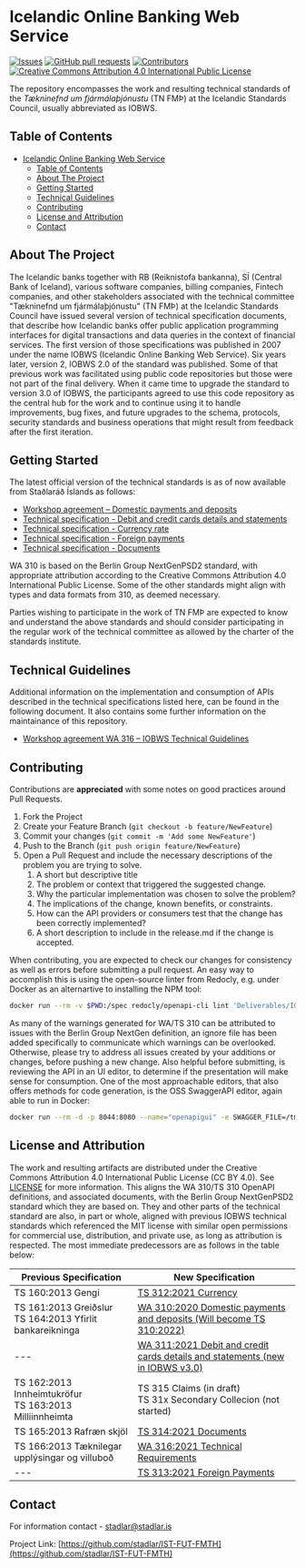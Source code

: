 
# Icelandic Online Banking Web Service
[![Issues](https://img.shields.io/github/issues/stadlar/IST-FUT-FMTH?v_DATE)](https://github.com/stadlar/IST-FUT-FMTH/issues?q=is%3Aissue+is%3Aopen)
[![GitHub pull requests](https://img.shields.io/github/issues-pr/Stadlar/IST-FUT-FMTH?v_DATE)](https://github.com/stadlar/IST-FUT-FMTH/pulls?q=is%3Apr+is%3Aopen)
[![Contributors](https://img.shields.io/github/contributors/stadlar/IST-FUT-FMTH?v_DATE)](https://github.com/stadlar/IST-FUT-FMTH/graphs/contributors)
[![Creative Commons Attribution 4.0 International Public License](https://img.shields.io/badge/license-CCBY4.0-brightgreen)](https://github.com/stadlar/IST-FUT-FMTH/blob/master/LICENSE.txt)
<!-- ![Lates release by date](https://img.shields.io/github/v/release/Stadlar/IST-FUT-FMTH) -->

The repository encompasses the work and resulting technical standards of the *Tækninefnd um fjármálaþjónustu* (TN FMÞ) at the Icelandic Standards Council, usually abbreviated as IOBWS.

<!-- TABLE OF CONTENTS -->
## Table of Contents

- [Icelandic Online Banking Web Service](#icelandic-online-banking-web-service)
  - [Table of Contents](#table-of-contents)
  - [About The Project](#about-the-project)
  - [Getting Started](#getting-started)
  - [Technical Guidelines](#technical-guidelines)
  - [Contributing](#contributing)
  - [License and Attribution](#license-and-attribution)
  - [Contact](#contact)

<!-- ABOUT THE PROJECT -->
## About The Project

The Icelandic banks together with RB (Reiknistofa bankanna), SÍ (Central Bank of Iceland), various software companies, billing companies, Fintech companies, and other stakeholders associated with the technical committee "Tækninefnd um fjármálaþjónustu" (TN FMÞ) at the Icelandic Standards Council have issued several version of technical specification documents, that describe  how Icelandic banks offer public application programming interfaces for digital transactions and data queries in the context of financial services.
The first version of those specifications was published in 2007 under the name IOBWS (Icelandic Online Banking Web Service).
Six years later, version 2, IOBWS 2.0 of the standard was published. Some of that previous work was facilitated using public code repositories but those were not part of the final delivery.
When it came time to upgrade the standard to version 3.0 of IOBWS, the participants agreed to use this code repository as the central hub for the work and to continue using it to handle improvements, bug fixes, and future upgrades to the schema, protocols, security standards and business operations that might result from feedback after the first iteration.

<!-- GETTING STARTED -->
## Getting Started

The latest official version of the technical standards is as of now available from Staðlaráð Íslands as follows:

* [Workshop agreement – Domestic payments and deposits](https://stadlar.is/stadlabudin/vara/?ProductName=IST-WA-310-2020)
* [Technical specification - Debit and credit cards details and statements](https://stadlar.is/stadlabudin/vara/?ProductName=IST-TS-311-2021)
* [Technical specification - Currency rate](https://stadlar.is/stadlabudin/vara/?ProductName=IST-TS-312-2021)
* [Technical specification - Foreign payments](https://stadlar.is/stadlabudin/vara/?ProductName=IST-TS-313-2021)
* [Technical specification - Documents](https://stadlar.is/stadlabudin/vara/?ProductName=IST-TS-314-2021)

WA 310 is based on the Berlin Group NextGenPSD2 standard, with appropriate attribution according to the Creative Commons Attribution 4.0 International Public License. Some of the other standards might align with types and data formats from 310, as deemed necessary.

Parties wishing to participate in the work of TN FMÞ are expected to know and understand the above standards and should consider participating in the regular work of the technical committee as allowed by the charter of the standards institute.

<!-- TECHNICAL DETAILS -->
## Technical Guidelines

Additional information on the implementation and consumption of APIs described in the technical specifications listed here, 
can be found in the following document. It also contains some further information on the maintainance of this repository.  

* [Workshop agreement WA 316 – IOBWS Technical Guidelines](https://github.com/stadlar/IST-FUT-FMTH/blob/master/Deliverables/ÍST-WA-315_2021_12.pdf)

<!-- CONTRIBUTING -->
## Contributing

Contributions are **appreciated** with some notes on good practices around Pull Requests.

1. Fork the Project
2. Create your Feature Branch (`git checkout -b feature/NewFeature`)
3. Commit your changes (`git commit -m 'Add some NewFeature'`)
4. Push to the Branch (`git push origin feature/NewFeature`)
5. Open a Pull Request and include the necessary descriptions of the problem you are trying to solve.
    1. A short but descriptive title
    2. The problem or context that triggered the suggested change.
    3. Why the particular implementation was chosen to solve the problem?
    4. The implications of the change, known benefits, or constraints.
    5. How can the API providers or consumers test that the change has been correctly implemented?
    6. A short description to include in the release.md if the change is accepted.

When contributing, you are expected to check our changes for consistency as well as errors before 
submitting a pull request. An easy way to accomplish this is using the open-source linter from 
Redocly, e.g. under Docker as an alternartive to installing the NPM tool:

```bash
docker run --rm -v $PWD:/spec redocly/openapi-cli lint 'Deliverables/IOBWS3.0.yaml'
```

As many of the warnings generated for WA/TS 310 can be attributed to issues with the Berlin Group NextGen definition, an ignore file has 
been added specifically to communicate which warnings can be overlooked. Otherwise, please try to address all issues created by your 
additions or changes, before pushing a new change.
Also helpful before submitting, is reviewing the API in an UI editor, to determine if the presentation will make sense for consumption.
One of the most approachable editors, that also offers methods for code generation, is the OSS SwaggerAPI editor, again able to run in Docker:

```bash
docker run --rm -d -p 8044:8080 --name="openapigui" -e SWAGGER_FILE=/tmp/Deliverables/IOBWS3.0.yaml -v $PWD:/tmp swaggerapi/swagger-editor
```

<!-- LICENSE -->
## License and Attribution

The work and resulting artifacts are distributed under the Creative Commons Attribution 4.0 International Public License (CC BY 4.0). See [LICENSE](LICENSE.txt) for more information. This aligns the WA 310/TS 310 OpenAPI definitions, and associated documents, with the Berlin Group NextGenPSD2 standard which they are based on. They and other parts of the technical standard are also, in part or whole, aligned with previous IOBWS technical standards which referenced the MIT license with similar open permissions for commercial use, distribution, and private use, as long as attribution is respected. The most immediate  predecessors are as follows in the table below:

| Previous Specification                                         | New Specification |
|----------------------------------------------------------------|--------------------------------|
| TS 160:2013 Gengi                                              | [TS 312:2021 Currency](https://github.com/stadlar/IST-FUT-FMTH/blob/8a2e3d012c873c61eb3d205bc093e043aadaa7a4/Deliverables/%C3%8DST-TS-312_2021%20Currency.pdf)           |    
| TS 161:2013 Greiðslur<br>TS 164:2013 Yfirlit bankareikninga    | [WA 310:2020 Domestic payments and deposits (Will become TS 310:2022)](https://github.com/stadlar/IST-FUT-FMTH/blob/8a2e3d012c873c61eb3d205bc093e043aadaa7a4/Deliverables/%C3%8DST%20WA%20310_2020%20Vinnustofusam%C3%BEykkt%20-%20Innlendar%20grei%C3%B0slur%20og%20innl%C3%A1n.pdf)                  |  
| ---                                                            | [WA 311:2021 Debit and credit cards details and statements (new in IOBWS v3.0)](https://github.com/stadlar/IST-FUT-FMTH/blob/8a2e3d012c873c61eb3d205bc093e043aadaa7a4/Deliverables/%C3%8DST-TS-311_2021%20Debit%20and%20credit%20cards%20details%20and%20statements.pdf)                  |  
| TS 162:2013 Innheimtukröfur<br>TS 163:2013 Milliinnheimta      | TS 315 Claims (in draft)<br>TS 31x Secondary Collecion (not started)                         |  
| TS 165:2013 Rafræn skjöl                                       | [TS 314:2021 Documents](https://github.com/stadlar/IST-FUT-FMTH/blob/8a2e3d012c873c61eb3d205bc093e043aadaa7a4/Deliverables/%C3%8DST-TS-314_2021%20Documents.pdf)                    |  
| TS 166:2013 Tæknilegar upplýsingar og villuboð                 | [WA 316:2021 Technical Requirements](Verkáttur%205/ÍST%20WA%20316_2021%20IOBWS%203.0%20Technical%20Guidelines)       |  
| ---                                                            | [TS 313:2021 Foreign Payments](https://github.com/stadlar/IST-FUT-FMTH/blob/8a2e3d012c873c61eb3d205bc093e043aadaa7a4/Deliverables/%C3%8DST-TS-313_2021%20Foreign%20payments.pdf)             |  


<!-- CONTACT -->
## Contact

For information contact - stadlar@stadlar.is

Project Link: [https://github.com/stadlar/IST-FUT-FMTH](https://github.com/stadlar/IST-FUT-FMTH)
